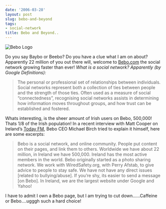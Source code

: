 ```yaml
---
date: '2006-03-28'
layout: post
slug: bebo-and-beyond
tags:
- social-network
title: Bebo and Beyond..
---
```


![Bebo
Logo](http://img58.imageshack.us/img58/7163/logo6cd.gif "Bebo Logo")

Do you say Baybo or Beebo? Do you have a clue what I am on about? Apparently
22 million of you out there will, welcome to [Bebo.com][] the social network
growing faster than ever! *What is a social network? Apparently *(by Google
Definitions)*:*

> The personal or professional set of relationships between individuals.
> Social networks represent both a collection of ties between people and
> the strength of those ties. Often used as a measure of social
> “connectedness”, recognising social networks assists in determining
> how information moves throughout groups, and how trust can be
> established and fostered.

Whats interesting, is the sheer amount of Irish users on Bebo, 500,000! Thats
1/8 of the Irish population! In a recent interview with Matt Cooper on
Ireland’s [Today FM][], Bebo CEO Michael Birch tried to explain it himself,
here are some excerpts:

> Bebo is a social network, and online community. People put content on
> their pages, and link them to others. Worldwide we have about 22
> million, in Ireland we have 500,000. Ireland has the most active
> members in the world. Bebo originally started as a photo sharing
> network. We work with WiredSafety.org, with Perry Afstab, to give
> advice to people to stay safe. We have not have any direct issues
> [related to bullying/abuse]. If you’re shy, its easier to send a
> message [on Bebo]. In Ireland, we are the largest website under Google
> and Yahoo!

I have to admit I own a Bebo page, but I am trying to cut down……Caffeine or
Bebo….ugggh such a hard choice!

[Bebo.com]: http://www.bebo.com/ "Bebo.com"
[Today FM]: http://todayfm.com/ "Today FM"